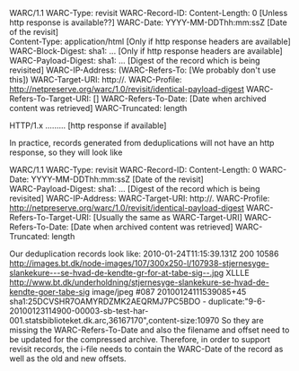 WARC/1.1
WARC-Type: revisit
WARC-Record-ID: 
Content-Length: 0 [Unless http response is available??]
WARC-Date: YYYY-MM-DDThh:mm:ssZ [Date of the revisit]                                              
Content-Type: application/html [Only if http response headers are available]
WARC-Block-Digest: sha1: ... [Only if http response headers are available]
WARC-Payload-Digest: sha1: ... [Digest of the record which is being revisited]
WARC-IP-Address:
(WARC-Refers-To: [We probably don't use this])
WARC-Target-URI: http://.
WARC-Profile: http://netpreserve.org/warc/1.0/revisit/identical-payload-digest
WARC-Refers-To-Target-URI: []
WARC-Refers-To-Date: [Date when archived content was retrieved]
WARC-Truncated: length

HTTP/1.x .........  [http response if available]

In practice, records generated from deduplications will not have an http response, so they will look like

WARC/1.1
WARC-Type: revisit
WARC-Record-ID: 
Content-Length: 0
WARC-Date: YYYY-MM-DDThh:mm:ssZ [Date of the revisit]                                              
WARC-Payload-Digest: sha1: ... [Digest of the record which is being revisited]
WARC-IP-Address:
WARC-Target-URI: http://.
WARC-Profile: http://netpreserve.org/warc/1.0/revisit/identical-payload-digest
WARC-Refers-To-Target-URI: [Usually the same as WARC-Target-URI]
WARC-Refers-To-Date: [Date when archived content was retrieved]
WARC-Truncated: length

Our deduplication records look like:
2010-01-24T11:15:39.131Z   200      10586 http://images.bt.dk/node-images/107/300x250-l/107938-stjernesyge-slankekure---se-hvad-de-kendte-gr-for-at-tabe-sig--.jpg XLLLE http://www.bt.dk/underholdning/stjernesyge-slankekure-se-hvad-de-kendte-goer-tabe-sig image/jpeg #087 20100124111539085+45 sha1:25DCVSHR7OAMYRDZMK2AEQRMJ7PC5BDO - duplicate:"9-6-20100123114900-00003-sb-test-har-001.statsbiblioteket.dk.arc,36167170",content-size:10970
So they are missing the WARC-Refers-To-Date and also the filename and offset need to be updated for the compressed archive. Therefore, in order to support revisit records,
 the i-file needs to contain the WARC-Date of the record as well as the old and new offsets.
 
